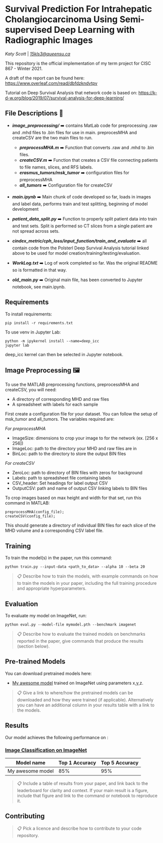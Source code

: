 

# Survival Prediction For Intrahepatic Cholangiocarcinoma Using Semi-supervised Deep Learning with Radiographic Images

*Katy Scott* | *15kls3@queensu.ca*

This repository is the official implementation of my term project for CISC 867 - Winter 2021.

A draft of the report can be found here: https://www.overleaf.com/read/dbfdzkndvtpv

Tutorial on Deep Survival Analysis that network code is based on: https://k-d-w.org/blog/2019/07/survival-analysis-for-deep-learning/

## File Descriptions :open_file_folder:
* ***image_preprocessing/*** :arrow_right: contains MatLab code for preprocessing .raw and .mhd files to .bin files for use in main. preprocesMHA and createCSV are the two main files to run.
  * ***preprocessMHA.m*** :arrow_right: Function that converts .raw and .mhd to .bin files.
  * ***createCSV.m*** :arrow_right: Function that creates a CSV file connecting patients to file names, slices, and RFS labels.
  * ***erasmus_tumors/msk_tumor*** :arrow_right: configuration files for preprocessMHA
  * ***all_tumors*** :arrow_right: Configuration file for createCSV

* ***main.ipynb*** :arrow_right: Main chunk of code developed so far, loads in images and label data, performs train and test splitting, beginning of model development

* ***patient_data_split.py*** :arrow_right: Function to properly split patient data into train and test sets. Split is performed so CT slices from a single patient are not spread across sets.

* ***cindex_metric/cph_loss/input_function/train_and_evaluate*** :arrow_right: all contain code from the Polsterl Deep Survival Analysis tutorial linked above to be used for model creation/training/testing/evaluation.

* ***WorkLog.txt*** :arrow_right: Log of work completed so far. Was the original README so is formatted in that way.

* ***old_main.py*** :arrow_right: Original main file, has been converted to Jupyter notebook, see main.ipynb.



## Requirements

To install requirements:

```setup
pip install -r requirements.txt
```

To use venv in Jupyter Lab:

```
python -m ipykernel install --name=deep_icc
jupyter lab
```
deep_icc kernel can then be selected in Jupyter notebook.

## Image Preprocessing 🖼️

To use the MATLAB preprocessing functions, preprocessMHA and createCSV, you will need:
* A directory of corresponding MHD and raw files
* A spreadsheet with labels for each sample

First create a configuration file for your dataset. You can follow the setup of msk_tumor and all_tumors. The variables required are:

*For preprocessMHA*
* ImageSize: dimensions to crop your image to for the network (ex. \[256 x 256]) 
* ImageLoc: path to the directory your MHD and raw files are in
* BinLoc: path to the directory to store the output BIN files

*For createCSV*
* ZeroLoc: path to directory of BIN files with zeros for background
* Labels: path to spreadsheet file containing labels 
* CSV_header: Set headings for label output CSV
* OutputCSV: path and name of output CSV linking labels to BIN files

To crop images based on max height and width for that set, run this command in MATLAB:
``` 
preprocessMHA(config_file);
createCSV(config_file); 
```
This should generate a directory of individual BIN files for each slice of the MHD volume and a corresponding CSV label file.

## Training

To train the model(s) in the paper, run this command:

```train
python train.py --input-data <path_to_data> --alpha 10 --beta 20
```

>📋  Describe how to train the models, with example commands on how to train the models in your paper, including the full training procedure and appropriate hyperparameters.

## Evaluation

To evaluate my model on ImageNet, run:  

```eval
python eval.py --model-file mymodel.pth --benchmark imagenet
```

>📋  Describe how to evaluate the trained models on benchmarks reported in the paper, give commands that produce the results (section below).

## Pre-trained Models

You can download pretrained models here:

- [My awesome model](https://drive.google.com/mymodel.pth) trained on ImageNet using parameters x,y,z.

>📋  Give a link to where/how the pretrained models can be downloaded and how they were trained (if applicable).  Alternatively you can have an additional column in your results table with a link to the models.

## Results

Our model achieves the following performance on :

### [Image Classification on ImageNet](https://paperswithcode.com/sota/image-classification-on-imagenet)

| Model name         | Top 1 Accuracy  | Top 5 Accuracy |
| ------------------ |---------------- | -------------- |
| My awesome model   |     85%         |      95%       |

>📋  Include a table of results from your paper, and link back to the leaderboard for clarity and context. If your main result is a figure, include that figure and link to the command or notebook to reproduce it.


## Contributing

>📋  Pick a licence and describe how to contribute to your code repository.
